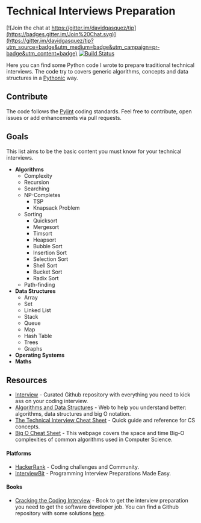 # Technical Interviews Preparation

[![Join the chat at https://gitter.im/davidgasquez/tip](https://badges.gitter.im/Join%20Chat.svg)](https://gitter.im/davidgasquez/tip?utm_source=badge&utm_medium=badge&utm_campaign=pr-badge&utm_content=badge)
[![Build Status](https://travis-ci.org/davidgasquez/tip.svg)](https://travis-ci.org/davidgasquez/tip)

Here you can find some Python code I wrote to prepare traditional technical interviews. The code try to covers generic algorithms, concepts and data structures in a [Pythonic](http://python.net/~goodger/projects/pycon/2007/idiomatic/handout.html) way.

## Contribute
The code follows the [Pylint](http://www.pylint.org/) coding standards. Feel free to contribute, open issues or add enhancements via pull requests.

## Goals
This list aims to be the basic content you must know for your technical interviews.

- **Algorithms**
  - Complexity
  - Recursion
  - Searching
  - NP-Completes
    - TSP
    - Knapsack Problem
  - Sorting
    - Quicksort
    - Mergesort
    - Timsort
    - Heapsort
    - Bubble Sort
    - Insertion Sort
    - Selection Sort
    - Shell Sort
    - Bucket Sort
    - Radix Sort
  - Path-finding
- **Data Structures**
  - Array
  - Set
  - Linked List
  - Stack
  - Queue
  - Map
  - Hash Table
  - Trees
  - Graphs
- **Operating Systems**
- **Maths**

## Resources
* [Interview](https://github.com/andreis/interview) - Curated Github repository with everything you need to kick ass on your coding interview.
* [Algorithms and Data Structures](http://cooervo.github.io/Algorithms-DataStructures-BigONotation/index.html) - Web to help you understand better: algorithms, data structures and big O notation.
* [The Technical Interview Cheat Sheet](https://gist.github.com/TSiege/cbb0507082bb18ff7e4b) - Quick guide and reference for CS concepts.
* [Big O Cheat Sheet](http://bigocheatsheet.com/) - This webpage covers the space and time Big-O complexities of common algorithms used in Computer Science.

#### Platforms
* [HackerRank](https://www.hackerrank.com/) - Coding challenges and Community.
* [InterviewBit](https://www.interviewbit.com/) - Programming Interview Preparations Made Easy.

#### Books
* [Cracking the Coding Interview](http://www.amazon.com/Cracking-Coding-Interview-Programming-Questions/dp/098478280X) - Book to get the interview preparation you need to get the software developer job. You can find a Github repository with some solutions [here](https://github.com/gaylemcd/ctci).
